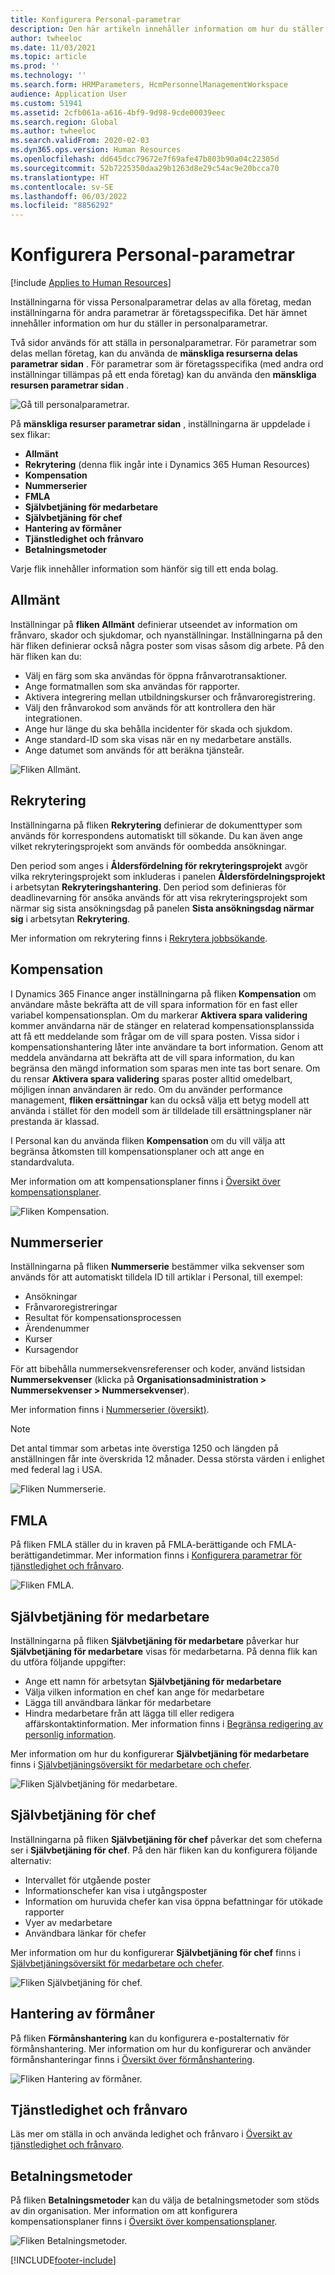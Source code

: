 ```yaml
---
title: Konfigurera Personal-parametrar
description: Den här artikeln innehåller information om hur du ställer in företagsspecifika i Dynamics 365 Human Resources.
author: twheeloc
ms.date: 11/03/2021
ms.topic: article
ms.prod: ''
ms.technology: ''
ms.search.form: HRMParameters, HcmPersonnelManagementWorkspace
audience: Application User
ms.custom: 51941
ms.assetid: 2cfb061a-a616-4bf9-9d98-9cde00039eec
ms.search.region: Global
ms.author: twheeloc
ms.search.validFrom: 2020-02-03
ms.dyn365.ops.version: Human Resources
ms.openlocfilehash: dd645dcc79672e7f69afe47b803b90a04c22305d
ms.sourcegitcommit: 52b7225350daa29b1263d8e29c54ac9e20bcca70
ms.translationtype: HT
ms.contentlocale: sv-SE
ms.lasthandoff: 06/03/2022
ms.locfileid: "8856292"
---
```

# <a name="configure-human-resources-parameters"></a>Konfigurera Personal-parametrar

[!include [Applies to Human Resources](../includes/applies-to-hr.md)]

Inställningarna för vissa Personalparametrar delas av alla företag, medan inställningarna för andra parametrar är företagsspecifika. Det här ämnet innehåller information om hur du ställer in personalparametrar.

Två sidor används för att ställa in personalparametrar. För parametrar som delas mellan företag, kan du använda de **mänskliga resurserna delas parametrar sidan** . För parametrar som är företagsspecifika (med andra ord inställningar tillämpas på ett enda företag) kan du använda den **mänskliga resursen parametrar sidan** .

![Gå till personalparametrar.](./media/hr-employee-self-service-human-resources-parameters.png)

På **mänskliga resurser parametrar sidan** , inställningarna är uppdelade i sex flikar:

- **Allmänt**
- **Rekrytering** (denna flik ingår inte i Dynamics 365 Human Resources)
- **Kompensation**
- **Nummerserier**
- **FMLA**
- **Självbetjäning för medarbetare**
- **Självbetjäning för chef**
- **Hantering av förmåner**
- **Tjänstledighet och frånvaro**
- **Betalningsmetoder**

Varje flik innehåller information som hänför sig till ett enda bolag.

## <a name="general"></a>Allmänt

Inställningar på **fliken Allmänt** definierar utseendet av information om frånvaro, skador och sjukdomar, och nyanställningar. Inställningarna på den här fliken definierar också några poster som visas såsom dig arbete. På den här fliken kan du:

- Välj en färg som ska användas för öppna frånvarotransaktioner.
- Ange formatmallen som ska användas för rapporter.
- Aktivera integrering mellan utbildningskurser och frånvaroregistrering.
- Välj den frånvarokod som används för att kontrollera den här integrationen.
- Ange hur länge du ska behålla incidenter för skada och sjukdom.
- Ange standard-ID som ska visas när en ny medarbetare anställs.
- Ange datumet som används för att beräkna tjänsteår. 

![Fliken Allmänt.](./media/hr-setup-parameters-general.png)

## <a name="recruitment"></a>Rekrytering

Inställningarna på fliken **Rekrytering** definierar de dokumenttyper som används för korrespondens automatiskt till sökande. Du kan även ange vilket rekryteringsprojekt som används för oombedda ansökningar.

Den period som anges i **Åldersfördelning för rekryteringsprojekt** avgör vilka rekryteringsprojekt som inkluderas i panelen **Åldersfördelningsprojekt** i arbetsytan **Rekryteringshantering**. Den period som definieras för deadlinevarning för ansöka används för att visa rekryteringsprojekt som närmar sig sista ansökningsdag på panelen **Sista ansökningsdag närmar sig** i arbetsytan **Rekrytering**.

Mer information om rekrytering finns i [Rekrytera jobbsökande](hr-personnel-recruit.md).

## <a name="compensation"></a>Kompensation

I Dynamics 365 Finance anger inställningarna på fliken **Kompensation** om användare måste bekräfta att de vill spara information för en fast eller variabel kompensationsplan. Om du markerar **Aktivera spara validering** kommer användarna när de stänger en relaterad kompensationsplanssida att få ett meddelande som frågar om de vill spara posten. Vissa sidor i kompensationshantering låter inte användare ta bort information. Genom att meddela användarna att bekräfta att de vill spara information, du kan begränsa den mängd information som sparas men inte tas bort senare. Om du rensar **Aktivera spara validering** sparas poster alltid omedelbart, möjligen innan användaren är redo. Om du använder performance management, **fliken ersättningar** kan du också välja ett betyg modell att använda i stället för den modell som är tilldelade till ersättningsplaner när prestanda är klassad.

I Personal kan du använda fliken **Kompensation** om du vill välja att begränsa åtkomsten till kompensationsplaner och att ange en standardvaluta.

Mer information om att kompensationsplaner finns i [Översikt över kompensationsplaner](hr-compensation-overview.md).

![Fliken Kompensation.](./media/hr-setup-parameters-compensation.png)

## <a name="number-sequences"></a>Nummerserier

Inställningarna på fliken **Nummerserie** bestämmer vilka sekvenser som används för att automatiskt tilldela ID till artiklar i Personal, till exempel:

- Ansökningar
- Frånvaroregistreringar
- Resultat för kompensationsprocessen
- Ärendenummer
- Kurser
- Kursagendor

För att bibehålla nummersekvensreferenser och koder, använd listsidan **Nummersekvenser** (klicka på **Organisationsadministration > Nummersekvenser > Nummersekvenser**).

Mer information finns i [Nummerserier (översikt)](../fin-ops-core/fin-ops/organization-administration/number-sequence-overview.md?toc=%2fdynamics365%2fhuman-resources%2ftoc.json).

> [!NOTE]
> Det antal timmar som arbetas inte överstiga 1250 och längden på anställningen får inte överskrida 12 månader. Dessa största värden i enlighet med federal lag i USA.

![Fliken Nummerserie.](./media/hr-setup-parameters-number-sequences.png)

## <a name="fmla"></a>FMLA

På fliken FMLA ställer du in kraven på FMLA-berättigande och FMLA-berättigandetimmar. Mer information finns i [Konfigurera parametrar för tjänstledighet och frånvaro](hr-leave-and-absence-parameters.md).

![Fliken FMLA.](./media/hr-setup-parameters-fmla.png)

## <a name="employee-self-service"></a>Självbetjäning för medarbetare

Inställningarna på fliken **Självbetjäning för medarbetare** påverkar hur **Självbetjäning för medarbetare** visas för medarbetarna. På denna flik kan du utföra följande uppgifter:

- Ange ett namn för arbetsytan **Självbetjäning för medarbetare**
- Välja vilken information en chef kan ange för medarbetare
- Lägga till användbara länkar för medarbetare
- Hindra medarbetare från att lägga till eller redigera affärskontaktinformation. Mer information finns i [Begränsa redigering av personlig information](hr-employee-self-service-restrict-editing.md).

Mer information om hur du konfigurerar **Självbetjäning för medarbetare** finns i [Självbetjäningsöversikt för medarbetare och chefer](hr-employee-manager-self-service-overview.md).

![Fliken Självbetjäning för medarbetare.](./media/hr-setup-parameters-employee-self-service.png)

## <a name="manager-self-service"></a>Självbetjäning för chef

Inställningarna på fliken **Självbetjäning för chef** påverkar det som cheferna ser i **Självbetjäning för chef**. På den här fliken kan du konfigurera följande alternativ:

- Intervallet för utgående poster
- Informationschefer kan visa i utgångsposter
- Information om huruvida chefer kan visa öppna befattningar för utökade rapporter
- Vyer av medarbetare
- Användbara länkar för chefer

Mer information om hur du konfigurerar **Självbetjäning för chef** finns i [Självbetjäningsöversikt för medarbetare och chefer](hr-employee-manager-self-service-overview.md).

![Fliken Självbetjäning för chef.](./media/hr-setup-parameters-manager-self-service.png)

## <a name="benefits-management"></a>Hantering av förmåner

På fliken **Förmånshantering** kan du konfigurera e-postalternativ för förmånshantering. Mer information om hur du konfigurerar och använder förmånshanteringar finns i [Översikt över förmånshantering](hr-benefits-management-overview.md).

![Fliken Hantering av förmåner.](./media/hr-setup-parameters-benefits-management.png)

## <a name="leave-and-absence"></a>Tjänstledighet och frånvaro

Läs mer om ställa in och använda ledighet och frånvaro i [Översikt av tjänstledighet och frånvaro](hr-leave-and-absence-overview.md).

## <a name="payment-methods"></a>Betalningsmetoder

På fliken **Betalningsmetoder** kan du välja de betalningsmetoder som stöds av din organisation. Mer information om att konfigurera kompensationsplaner finns i [Översikt över kompensationsplaner](hr-compensation-overview.md).

![Fliken Betalningsmetoder.](./media/hr-setup-parameters-payment-methods.png)


[!INCLUDE[footer-include](../includes/footer-banner.md)]
